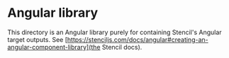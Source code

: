 # Angular library

This directory is an Angular library purely for containing Stencil's Angular target
outputs. See [https://stenciljs.com/docs/angular#creating-an-angular-component-library](the Stencil docs).
